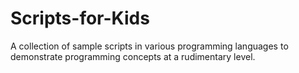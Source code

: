 # Scripts-for-Kids
A collection of sample scripts in various programming languages to demonstrate programming concepts at a rudimentary level.

